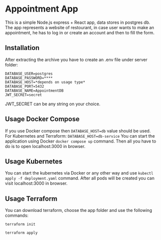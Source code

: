# Appointment App

This is a simple Node.js express + React app, data stores in postgres db. The app represents a website of restourant, in case user wants to make an appointment, he has to log in or create an account and then to fill the form.

## Installation

After extracting the archive you have to create an .env file under server folder:

```
DATABASE_USER=postgres
DATABASE_PASSWORD=****
DATABASE_HOST=*depends on usage type*
DATABASE_PORT=5432
DATABASE_NAME=AppointmentDB
JWT_SECRET=secret
```
JWT_SECRET can be any string on your choice.

## Usage Docker Compose

If you use Docker compose then `DATABASE_HOST=db` value should be used. For Kubernetes and Terraform: `DATABASE_HOST=db-service`
You can start the application using Docker `docker compose up` command. Then all you have to do is to open localhost:3000 in browser.

## Usage Kubernetes

You can start the kubernetes via Docker or any other way and use `kubectl apply -f deployment.yaml` command. After all pods will be created you can visit localhost:3000 in browser.

## Usage Terraform

You can download terraform, choose the app folder and use the following commands: 
```
terraform init

terraform apply
``` 
